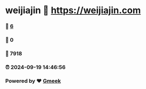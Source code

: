 # weijiajin :link: https://weijiajin.com 
### :page_facing_up: [6](https://weijiajin.com/tag.html) 
### :speech_balloon: 0 
### :hibiscus: 7918 
### :alarm_clock: 2024-09-19 14:46:56 
### Powered by :heart: [Gmeek](https://github.com/Meekdai/Gmeek)
